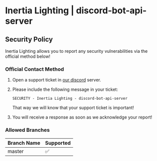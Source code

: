 # Inertia Lighting | discord-bot-api-server

## Security Policy
Inertia Lighting allows you to report any security vulnerabilities via the official method below!

### Official Contact Method
1. Open a support ticket in [our discord](https://discord.inertia.lighting/) server.

2. Please include the following message in your ticket:
    ```
    SECURITY - Inertia Lighting - discord-bot-api-server
    ```
    That way we will know that your support ticket is important!

3. You will receive a response as soon as we acknowledge your report!

### Allowed Branches
| Branch Name | Supported          |
| ----------- | ------------------ |
| master      | :white_check_mark: |
